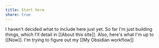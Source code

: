 ```yaml
---
title: Start here
share: true
---
```


I haven't decided what to include here just yet. So far I'm just building things, which I'll detail in [[About this site]]. Also, here's what I'm up to [[Now]]. I'm trying to figure out my [[My Obsidian workflow]] 